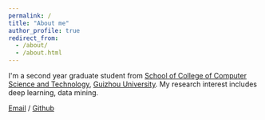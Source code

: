```yaml
---
permalink: /
title: "About me"
author_profile: true
redirect_from: 
  - /about/
  - /about.html
---
```

I'm a second year graduate student from [School of College of Computer Science and Technology](https://cs.gzu.edu.cn/), [Guizhou University](https://www.gzu.edu.cn/). My research interest includes deep learning, data mining.

[Email](gs.wfding23@gzu.edu.cn) / [Github](https://github.com/dingweifang)

